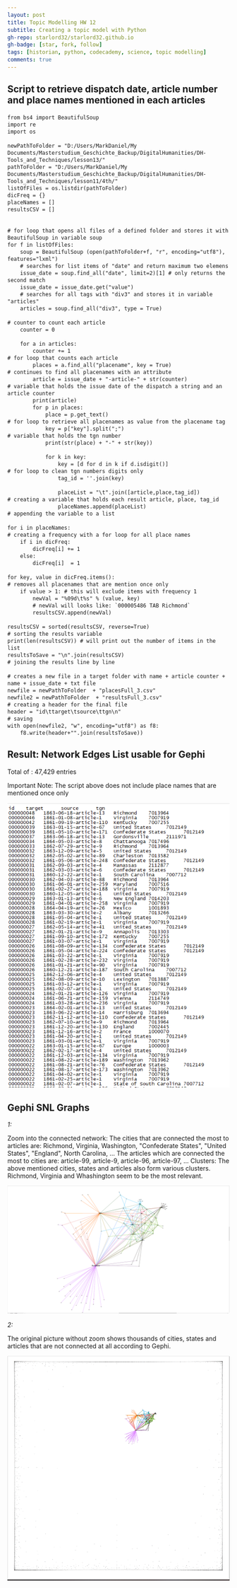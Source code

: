 ```yaml
---
layout: post
title: Topic Modelling HW 12
subtitle: Creating a topic model with Python
gh-repo: starlord32/starlord32.github.io
gh-badge: [star, fork, follow]
tags: [historian, python, codecademy, science, topic modelling]
comments: true
---
```


## Script to retrieve dispatch date, article number and place names mentioned in each articles

```
from bs4 import BeautifulSoup
import re
import os

newPathToFolder = "D:/Users/MarkDaniel/My Documents/Masterstudium_Geschichte_Backup/DigitalHumanities/DH-Tools_and_Techniques/lesson13/"
pathToFolder = "D:/Users/MarkDaniel/My Documents/Masterstudium_Geschichte_Backup/DigitalHumanities/DH-Tools_and_Techniques/lesson11/4th/"
listOfFiles = os.listdir(pathToFolder)
dicFreq = {}
placeNames = []
resultsCSV = []


# for loop that opens all files of a defined folder and stores it with BeautifulSoup in variable soup
for f in listOfFiles:
    soup = BeautifulSoup (open(pathToFolder+f, "r", encoding="utf8"), features="lxml")
    # searches for list items of "date" and return maximum two elemens
    issue_date = soup.find_all("date", limit=2)[1] # only returns the second match
    issue_date = issue_date.get("value")
    # searches for all tags with "div3" and stores it in variable "articles"
    articles = soup.find_all("div3", type = True)
                                                                                # counter to count each article
    counter = 0

    for a in articles:
        counter += 1                                                            # for loop that counts each article
        places = a.find_all("placename", key = True)                            # continues to find all placenames with an attribute
        article = issue_date + "-article-" + str(counter)                       # variable that holds the issue date of the dispatch a string and an article counter
        print(article)
        for p in places:
            place = p.get_text()                                                # for loop to retrieve all placenames as value from the placename tag
            key = p["key"].split(";")                                           # variable that holds the tgn number
            print(str(place) + "-" + str(key))

            for k in key:
                key = [d for d in k if d.isdigit()]                             # for loop to clean tgn numbers digits only
                tag_id = ''.join(key)

                placeList = "\t".join([article,place,tag_id])                   # creating a variable that holds each result article, place, tag_id
                placeNames.append(placeList)                                    # appending the variable to a list

for i in placeNames:                                                            # creating a frequency with a for loop for all place names
    if i in dicFreq:
        dicFreq[i] += 1
    else:
        dicFreq[i]  = 1

for key, value in dicFreq.items():                                              # removes all placenames that are mention once only
    if value > 1: # this will exclude items with frequency 1
        newVal = "%09d\t%s" % (value, key)
        # newVal will looks like: `000005486 TAB Richmond`
        resultsCSV.append(newVal)

resultsCSV = sorted(resultsCSV, reverse=True)                                   # sorting the results variable
print(len(resultsCSV)) # will print out the number of items in the list
resultsToSave = "\n".join(resultsCSV)                                           # joining the results line by line

# creates a new file in a target folder with name + article counter + name + issue_date + txt file
newfile = newPathToFolder  + "placesFull_3.csv"
newfile2 = newPathToFolder  + "resultsFull_3.csv"
# creating a header for the final file
header = "id\ttarget\tsource\ttgn\n"
# saving
with open(newfile2, "w", encoding="utf8") as f8:
    f8.write(header+"".join(resultsToSave))
```

## Result: Network Edges List usable for Gephi

Total of : 47,429 entries

Important Note: The script above does not include place names that are mentioned once only

![ResultsForGephi](/img/resultsFull_03.png)

## Gephi SNL Graphs

*1:*

Zoom into the connected network:
The cities that are connected the most to articles are: Richmond, Virginia, Washington, "Confederate States", "United States", "England", North Carolina, ...
The articles which are connected the most to cities are: article-99, article-9, article-96, article-97, ...
Clusters: The above mentioned cities, states and articles also form various clusters. Richmond, Virginia and Whashington seem to be the most relevant.

![GephiGraph](/img/final1.1.png)

*2:*

The original picture without zoom shows thousands of cities, states and articles that are not connected at all according to Gephi.

![GephiGraph](/img/final1.2.png)
